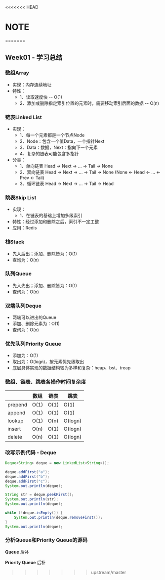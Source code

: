 <<<<<<< HEAD
# NOTE

  

=======
## Week01 - 学习总结

### 数组Array

- 实现：内存连续地址
- 特性：
    - 1、读取速度快 -- O(1)
    - 2、添加或删除指定索引位置的元素时，需要移动索引后面的数据 -- O(n)

### 链表Linked List

- 实现：
    - 1、每一个元素都是一个节点Node
    - 2、Node：包含一个值Data，一个指针Next
    - 3、Data：数据，Next：指向下一个元素
    - 4、复杂的链表可能包含多指针
- 分类：
    - 1、单向链表 Head -> Next -> ... -> Tail -> None
    - 2、双向链表 Head -> Next -> ... -> Tail -> None (None <- Head <- ... <- Prev <- Tail)
    - 3、循环链表 Head -> Next -> ... -> Tail -> Head

### 跳表Skip List

- 实现：
    - 1、在链表的基础上增加多级索引
- 特性：经过添加和删除之后，索引不一定工整 
- 应用：Redis

### 栈Stack

- 先入后出；添加、删除皆为：O(1)
- 查询为：O(n)

### 队列Queue

- 先入先出；添加、删除皆为：O(1)
- 查询为：O(n)

### 双端队列Deque

- 两端可以进出的Queue
- 添加、删除元素为：O(1)
- 查询为：O(n)

### 优先队列Priority Queue

- 添加为：O(1)
- 取出为：O(logn)，按元素优先级取出
- 底层具体实现的数据结构较为多样和复杂：heap、bst、treap

### 数组、链表、跳表各操作时间复杂度

|  | 数组 | 链表 | 跳表 |
| --- | --- | --- | --- |
| prepend | O(1) | O(1) | O(1) |
| append | O(1) | O(1) | O(1) |
| lookup | O(1) | O(n) | O(logn) |
| insert | O(n) | O(1) | O(logn) |
| delete | O(n) | O(1) | O(logn) |

### 改写示例代码 - Deque
```java
Deque<String> deque = new LinkedList<String>();

deque.addFirst("a");
deque.addFirst("b");
deque.addFirst("c");
System.out.println(deque);

String str = deque.peekFirst();
System.out.println(str);
System.out.println(deque);

while (!deque.isEmpty()) {
    System.out.println(deque.removeFirst());
}
System.out.println(deque);
```

### 分析Queue和Priority Queue的源码

**Queue**
后补

**Priority Queue**
后补


>>>>>>> upstream/master

